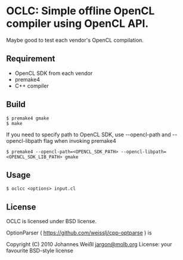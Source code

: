 # OCLC: Simple offline OpenCL compiler using OpenCL API.

Maybe good to test each vendor's OpenCL compilation. 

## Requirement

* OpenCL SDK from each vendor
* premake4
* C++ compiler

## Build

    $ premake4 gmake
    $ make

If you need to specify path to OpenCL SDK, use --opencl-path and --opencl-libpath flag when invoking premake4

    $ premake4 --opencl-path=<OPENCL_SDK_PATH> --opencl-libpath=<OPENCL_SDK_LIB_PATH> gmake

## Usage

    $ oclcc <options> input.cl


## License

OCLC is licensed under BSD license.

OptionParser ( https://github.com/weisslj/cpp-optparse ) is

Copyright (C) 2010 Johannes Weißl <jargon@molb.org>
License: your favourite BSD-style license
